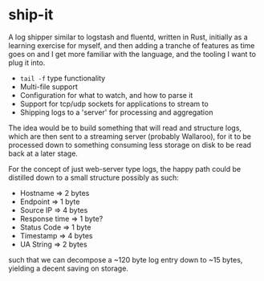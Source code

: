 # ship-it

A log shipper similar to logstash and fluentd, written in Rust, initially as a learning
exercise for myself, and then adding a tranche of features as time goes on and I get 
more familiar with the language, and the tooling I want to plug it into.

* `tail -f` type functionality
* Multi-file support
* Configuration for what to watch, and how to parse it
* Support for tcp/udp sockets for applications to stream to
* Shipping logs to a 'server' for processing and aggregation

The idea would be to build something that will read and structure logs,
which are then sent to a streaming server (probably Wallaroo), for it to be
processed down to something consuming less storage on disk to be read back
at a later stage.

For the concept of just web-server type logs, the happy path could be distilled
down to a small structure possibly as such:

* Hostname => 2 bytes
* Endpoint => 1 byte
* Source IP => 4 bytes
* Response time => 1 byte?
* Status Code => 1 byte
* Timestamp => 4 bytes
* UA String => 2 bytes

such that we can decompose a ~120 byte log entry down to ~15 bytes, yielding a 
decent saving on storage.


